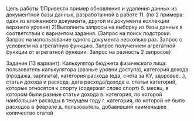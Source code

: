Цель работы 
1)Привести пример обновления и удаления данных из документной базы данных, разработанной в работе 11. (по 2 примера: один из вложенного документа, другой из документа коллекции верхнего уровня)
2)Выполнить запросы на выборку из базы данных в соответствии с вариантом задания.
(Запрос на поиск подстроки.
Запрос на использование одного документа несколько раз.
Запрос с условием на агрегатную функцию.
Запрос получением агрегатной функции от агрегатной функции.
Запрос на разность 2 запросов)



Задание (13 вариант): 
Калькулятор бюджета физического лица: пользователь калькулятора (разные уровни
доступа), категория дохода (продажа, зарплата), категория расхода (еда, счета за КУ, здоровье…), статьи дохода и расхода, дата расхода/дохода
а. статьи категорий, которые относятся к спорту (содержат слово спорт)
б. месяц, в котором были разные статьи дохода
в. категория, по которой наибольшие расходы в текущем году
г. категория, по которой не было расходов в феврале
д. пользователь, добавивший наименьшее количество статей


